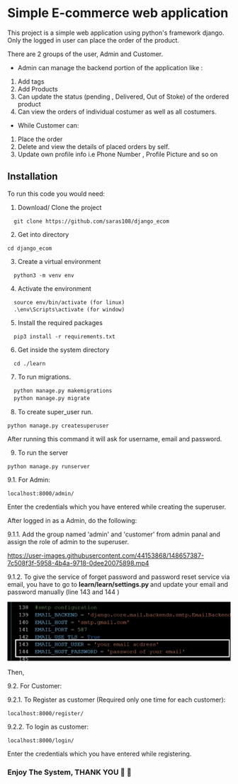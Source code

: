 # Simple E-commerce web application
This project is a simple web application using python's framework django. Only the logged in user can place the order of the product.

There are 2 groups of the user, Admin and Customer.
- Admin can manage the backend portion of the application like :
1. Add tags
2. Add Products 
3. Can update the status (pending , Delivered, Out of Stoke) of the ordered product
4. Can view the orders of individual costumer as well as all costumers.

- While Customer can:
1. Place the order
2. Delete and view the details of placed orders by self.
3. Update own profile info i.e Phone Number , Profile Picture and so on

## Installation

To run this code you would need:

1. Download/ Clone the project

```git
  git clone https://github.com/saras108/django_ecom
```

2. Get into directory
```cd
cd django_ecom
```

3. Create a virtual environment

```python3
  python3 -m venv env
```

4. Activate the environment
```env
  source env/bin/activate (for linux)
  .\env\Scripts\activate (for window)
```

5. Install the required packages

```python3
  pip3 install -r requirements.txt
``` 


6. Get inside the system directory
```cd
  cd ./learn
```


7. To run migrations.
```python
  python manage.py makemigrations
  python manage.py migrate
``` 

8. To create super_user run.
```
python manage.py createsuperuser
```
After running this command it will ask for username, email and password.


9. To run the server
```python3
python manage.py runserver
```

9.1. For Admin:
 ```
 localhost:8000/admin/
 ```
Enter the credentials which you have entered while creating the superuser.

After logged in as a Admin, do the following:

9.1.1. Add the group named 'admin' and 'customer' from admin panal and assign the role of admin to the superuser.


https://user-images.githubusercontent.com/44153868/148657387-7c508f3f-5958-4b4a-9718-0dee20075898.mp4



9.1.2. To give the service of forget password and password reset service via email, you have to go to <b>learn/learn/settings.py </b> and update your email and password manually (line  143 and 144 )


![setting file image](img.png)



Then,

9.2. For Customer:


9.2.1. To Register as customer (Required only one time for each customer):
 ```
 localhost:8000/register/
 ```
 

9.2.2. To login as customer:
 ```
 localhost:8000/login/
 ```
Enter the credentials which you have entered while registering.

### Enjoy The System, THANK YOU :hugs: :hugs:
